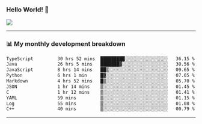 ### Hello World! 👋

<a>
  <img align="center" src="https://github-readme-stats.vercel.app/api?username=megatunger&count_private=true&include_all_commits=true&bg_color=30,56CCF2,2F80ED&title_color=fff&text_color=fff" />
</a>

------
### 📊 My monthly development breakdown

<!--START_SECTION:waka-->

```txt
TypeScript         30 hrs 52 mins  █████████░░░░░░░░░░░░░░░░   36.15 %
Java               26 hrs 5 mins   ███████▓░░░░░░░░░░░░░░░░░   30.56 %
JavaScript         8 hrs 14 mins   ██▒░░░░░░░░░░░░░░░░░░░░░░   09.65 %
Python             6 hrs 1 min     █▓░░░░░░░░░░░░░░░░░░░░░░░   07.05 %
Markdown           4 hrs 52 mins   █▒░░░░░░░░░░░░░░░░░░░░░░░   05.70 %
JSON               1 hr 14 mins    ▒░░░░░░░░░░░░░░░░░░░░░░░░   01.45 %
C                  1 hr 12 mins    ▒░░░░░░░░░░░░░░░░░░░░░░░░   01.41 %
YAML               59 mins         ▒░░░░░░░░░░░░░░░░░░░░░░░░   01.15 %
Log                55 mins         ▒░░░░░░░░░░░░░░░░░░░░░░░░   01.08 %
C++                40 mins         ▒░░░░░░░░░░░░░░░░░░░░░░░░   00.79 %
```

<!--END_SECTION:waka-->

------
